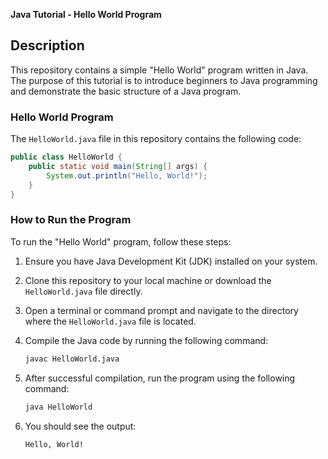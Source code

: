 **Java Tutorial - Hello World Program**

## Description

This repository contains a simple "Hello World" program written in Java. The purpose of this tutorial is to introduce beginners to Java programming and demonstrate the basic structure of a Java program.

### Hello World Program

The `HelloWorld.java` file in this repository contains the following code:

```java
public class HelloWorld {
    public static void main(String[] args) {
        System.out.println("Hello, World!");
    }
}
```

### How to Run the Program

To run the "Hello World" program, follow these steps:

1. Ensure you have Java Development Kit (JDK) installed on your system.
2. Clone this repository to your local machine or download the `HelloWorld.java` file directly.
3. Open a terminal or command prompt and navigate to the directory where the `HelloWorld.java` file is located.
4. Compile the Java code by running the following command:

   ```bash
   javac HelloWorld.java
   ```

5. After successful compilation, run the program using the following command:

   ```bash
   java HelloWorld
   ```

6. You should see the output:

   ```
   Hello, World!
   ```